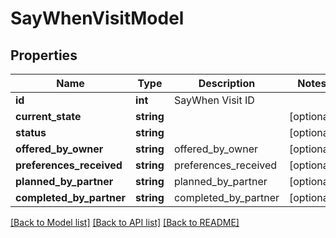 # SayWhenVisitModel

## Properties
Name | Type | Description | Notes
------------ | ------------- | ------------- | -------------
**id** | **int** | SayWhen Visit ID | 
**current_state** | **string** |  | [optional] 
**status** | **string** |  | [optional] 
**offered_by_owner** | **string** | offered_by_owner | [optional] 
**preferences_received** | **string** | preferences_received | [optional] 
**planned_by_partner** | **string** | planned_by_partner | [optional] 
**completed_by_partner** | **string** | completed_by_partner | [optional] 

[[Back to Model list]](../README.md#documentation-for-models) [[Back to API list]](../README.md#documentation-for-api-endpoints) [[Back to README]](../README.md)



